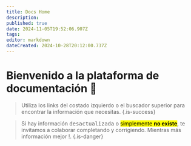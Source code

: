 ```yaml
---
title: Docs Home
description: 
published: true
date: 2024-11-05T19:52:06.907Z
tags: 
editor: markdown
dateCreated: 2024-10-28T20:12:00.737Z
---
```


# Bienvenido a la plataforma de documentación 👋

> Utiliza los links del costado izquierdo o el buscador superior para encontrar la información que necesitas.
{.is-success}

> Si hay información <kbd>desactualizada</kbd> o <mark>simplemente **no existe**</mark>, te invitamos a colaborar completando y corrigiendo. Mientras más información mejor !.
{.is-danger}

